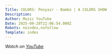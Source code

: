 ```yaml
---
Title: COLORS: Penyair - Bambú | A COLORS SHOW
Description: 
Author: Music YouTube
Date: 2025-09-28T22:06:54.000Z
Robots: noindex,nofollow
Template: index
---
```

<p><em>Watch on <a href="https://www.youtube.com/watch?v=-LtINl7lFss" rel="noopener noreferrer">YouTube</a></em></p>

